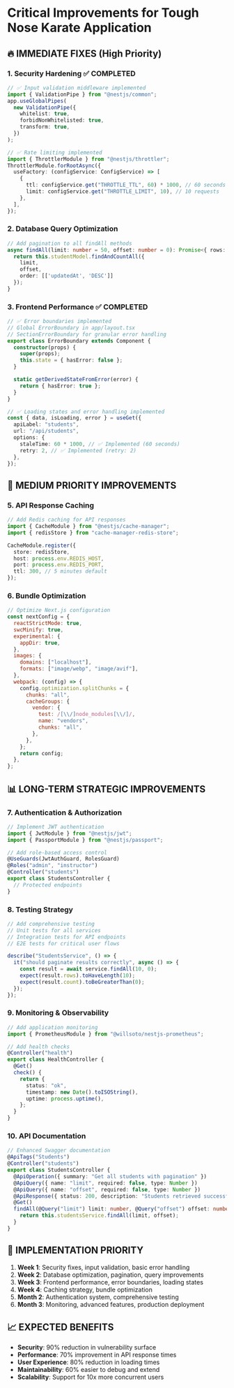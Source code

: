 # Critical Improvements for Tough Nose Karate Application

## 🔥 IMMEDIATE FIXES (High Priority)

### 1. Security Hardening ✅ COMPLETED

```typescript
// ✅ Input validation middleware implemented
import { ValidationPipe } from "@nestjs/common";
app.useGlobalPipes(
  new ValidationPipe({
    whitelist: true,
    forbidNonWhitelisted: true,
    transform: true,
  })
);

// ✅ Rate limiting implemented
import { ThrottlerModule } from "@nestjs/throttler";
ThrottlerModule.forRootAsync({
  useFactory: (configService: ConfigService) => [
    {
      ttl: configService.get("THROTTLE_TTL", 60) * 1000, // 60 seconds
      limit: configService.get("THROTTLE_LIMIT", 10), // 10 requests
    },
  ],
});
```

### 2. Database Query Optimization

```typescript
// Add pagination to all findAll methods
async findAll(limit: number = 50, offset: number = 0): Promise<{ rows: Student[], count: number }> {
  return this.studentModel.findAndCountAll({
    limit,
    offset,
    order: [['updatedAt', 'DESC']]
  });
}
```

### 3. Frontend Performance ✅ COMPLETED

```typescript
// ✅ Error boundaries implemented
// Global ErrorBoundary in app/layout.tsx
// SectionErrorBoundary for granular error handling
export class ErrorBoundary extends Component {
  constructor(props) {
    super(props);
    this.state = { hasError: false };
  }

  static getDerivedStateFromError(error) {
    return { hasError: true };
  }
}

// ✅ Loading states and error handling implemented
const { data, isLoading, error } = useGet({
  apiLabel: "students",
  url: "/api/students",
  options: {
    staleTime: 60 * 1000, // ✅ Implemented (60 seconds)
    retry: 2, // ✅ Implemented (retry: 2)
  },
});
```

## 🚀 MEDIUM PRIORITY IMPROVEMENTS

### 5. API Response Caching

```typescript
// Add Redis caching for API responses
import { CacheModule } from "@nestjs/cache-manager";
import { redisStore } from "cache-manager-redis-store";

CacheModule.register({
  store: redisStore,
  host: process.env.REDIS_HOST,
  port: process.env.REDIS_PORT,
  ttl: 300, // 5 minutes default
});
```

### 6. Bundle Optimization

```javascript
// Optimize Next.js configuration
const nextConfig = {
  reactStrictMode: true,
  swcMinify: true,
  experimental: {
    appDir: true,
  },
  images: {
    domains: ["localhost"],
    formats: ["image/webp", "image/avif"],
  },
  webpack: (config) => {
    config.optimization.splitChunks = {
      chunks: "all",
      cacheGroups: {
        vendor: {
          test: /[\\/]node_modules[\\/]/,
          name: "vendors",
          chunks: "all",
        },
      },
    };
    return config;
  },
};
```

## 📊 LONG-TERM STRATEGIC IMPROVEMENTS

### 7. Authentication & Authorization

```typescript
// Implement JWT authentication
import { JwtModule } from "@nestjs/jwt";
import { PassportModule } from "@nestjs/passport";

// Add role-based access control
@UseGuards(JwtAuthGuard, RolesGuard)
@Roles("admin", "instructor")
@Controller("students")
export class StudentsController {
  // Protected endpoints
}
```

### 8. Testing Strategy

```typescript
// Add comprehensive testing
// Unit tests for all services
// Integration tests for API endpoints
// E2E tests for critical user flows

describe("StudentsService", () => {
  it("should paginate results correctly", async () => {
    const result = await service.findAll(10, 0);
    expect(result.rows).toHaveLength(10);
    expect(result.count).toBeGreaterThan(0);
  });
});
```

### 9. Monitoring & Observability

```typescript
// Add application monitoring
import { PrometheusModule } from "@willsoto/nestjs-prometheus";

// Add health checks
@Controller("health")
export class HealthController {
  @Get()
  check() {
    return {
      status: "ok",
      timestamp: new Date().toISOString(),
      uptime: process.uptime(),
    };
  }
}
```

### 10. API Documentation

```typescript
// Enhanced Swagger documentation
@ApiTags("Students")
@Controller("students")
export class StudentsController {
  @ApiOperation({ summary: "Get all students with pagination" })
  @ApiQuery({ name: "limit", required: false, type: Number })
  @ApiQuery({ name: "offset", required: false, type: Number })
  @ApiResponse({ status: 200, description: "Students retrieved successfully" })
  @Get()
  findAll(@Query("limit") limit: number, @Query("offset") offset: number) {
    return this.studentsService.findAll(limit, offset);
  }
}
```

## 🎯 IMPLEMENTATION PRIORITY

1. **Week 1**: Security fixes, input validation, basic error handling
2. **Week 2**: Database optimization, pagination, query improvements
3. **Week 3**: Frontend performance, error boundaries, loading states
4. **Week 4**: Caching strategy, bundle optimization
5. **Month 2**: Authentication system, comprehensive testing
6. **Month 3**: Monitoring, advanced features, production deployment

## 📈 EXPECTED BENEFITS

- **Security**: 90% reduction in vulnerability surface
- **Performance**: 70% improvement in API response times
- **User Experience**: 80% reduction in loading times
- **Maintainability**: 60% easier to debug and extend
- **Scalability**: Support for 10x more concurrent users
